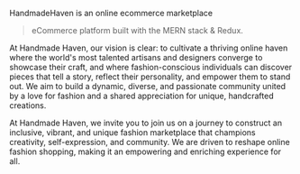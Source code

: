 HandmadeHaven is an online ecommerce marketplace

> eCommerce platform built with the MERN stack & Redux.


At Handmade Haven, our vision is clear: to cultivate a thriving online haven where the world's most talented artisans and designers converge to showcase their craft, and where fashion-conscious individuals can discover pieces that tell a story, reflect their personality, and empower them to stand out. We aim to build a dynamic, diverse, and passionate community united by a love for fashion and a shared appreciation for unique, handcrafted creations.

At Handmade Haven, we invite you to join us on a journey to construct an inclusive, vibrant, and unique fashion marketplace that champions creativity, self-expression, and community. We are driven to reshape online fashion shopping, making it an empowering and enriching experience for all.

